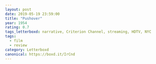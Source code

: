 ```yaml
---
layout: post 
date: 2019-05-19 23:59:00
title: "Pushover"
year: 1954
rating: 0.7
tags_letterboxd: narrative, Criterion Channel, streaming, HDTV, NYC
tags:
  - film
  - review
category: Letterboxd
canonical: https://boxd.it/IrCnd
---
```

